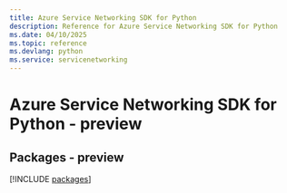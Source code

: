 ```yaml
---
title: Azure Service Networking SDK for Python
description: Reference for Azure Service Networking SDK for Python
ms.date: 04/10/2025
ms.topic: reference
ms.devlang: python
ms.service: servicenetworking
---
```

# Azure Service Networking SDK for Python - preview
## Packages - preview
[!INCLUDE [packages](service-networking-index.md)]